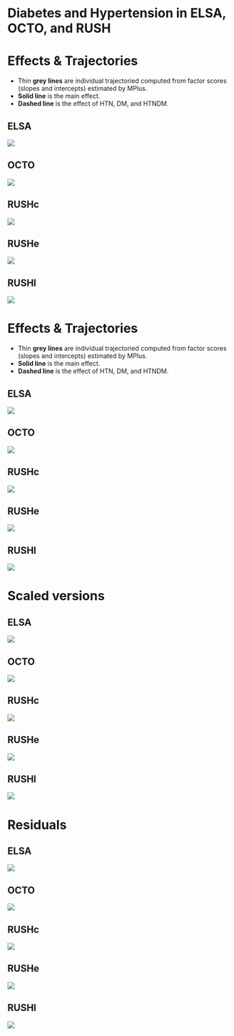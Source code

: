# Diabetes and Hypertension in ELSA, OCTO, and RUSH


<!--  Set the working directory to the repository's base directory; this assumes the report is nested inside of only one directory.-->


<!-- Set the report-wide options, and point to the external script file. -->







 












# Effects & Trajectories

- Thin **grey lines** are individual trajectoried computed from factor scores (slopes and intercepts) estimated by MPlus.  
- **Solid line** is the main effect.  
- **Dashed line** is the effect of HTN, DM, and HTNDM.  

## ELSA  
![](Basic_Graphs_rmd/observedLines_ELSA-1.png) 

## OCTO 
![](Basic_Graphs_rmd/observedLines_OCTO-1.png) 

## RUSHc 
![](Basic_Graphs_rmd/observedLines_RUSHc-1.png) 

## RUSHe 
![](Basic_Graphs_rmd/observedLines_RUSHe-1.png) 

## RUSHl 
![](Basic_Graphs_rmd/observedLines_RUSHl-1.png) 





# Effects & Trajectories

- Thin **grey lines** are individual trajectoried computed from factor scores (slopes and intercepts) estimated by MPlus.  
- **Solid line** is the main effect.  
- **Dashed line** is the effect of HTN, DM, and HTNDM.  

## ELSA  
![](Basic_Graphs_rmd/trajBasic_ESLA-1.png) 

## OCTO 
![](Basic_Graphs_rmd/trajBasic_OCTO-1.png) 

## RUSHc 
![](Basic_Graphs_rmd/trajBasic_RUSHc-1.png) 

## RUSHe 
![](Basic_Graphs_rmd/trajBasic_RUSHe-1.png) 

## RUSHl 
![](Basic_Graphs_rmd/trajBasic_RUSHl-1.png) 


# Scaled versions

## ELSA  
![](Basic_Graphs_rmd/trajBasic_ESLA_scaled-1.png) 

## OCTO 
![](Basic_Graphs_rmd/trajBasic_OCTO_scaled-1.png) 

## RUSHc 
![](Basic_Graphs_rmd/trajBasic_RUSHc_scaled-1.png) 

## RUSHe 
![](Basic_Graphs_rmd/trajBasic_RUSHe_scaled-1.png) 

## RUSHl 
![](Basic_Graphs_rmd/trajBasic_RUSHl_scaled-1.png) 





# Residuals

## ELSA 
![](Basic_Graphs_rmd/resid_ELSA-1.png) 

## OCTO 
![](Basic_Graphs_rmd/resid_OCTO-1.png) 


## RUSHc 
![](Basic_Graphs_rmd/resid_RUSHc-1.png) 


## RUSHe 
![](Basic_Graphs_rmd/resid_RUSHe-1.png) 


## RUSHl 
![](Basic_Graphs_rmd/resid_RUSHl-1.png) 




</br></br> </br></br></br></br></br></br></br></br></br></br></br>  
</br></br> </br></br></br></br></br></br></br></br></br></br></br>



